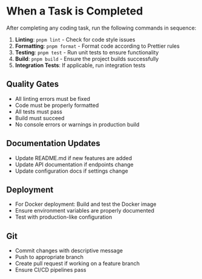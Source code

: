 # When a Task is Completed

After completing any coding task, run the following commands in sequence:

1. **Linting**: `pnpm lint` - Check for code style issues
2. **Formatting**: `pnpm format` - Format code according to Prettier rules
3. **Testing**: `pnpm test` - Run unit tests to ensure functionality
4. **Build**: `pnpm build` - Ensure the project builds successfully
5. **Integration Tests**: If applicable, run integration tests

## Quality Gates
- All linting errors must be fixed
- Code must be properly formatted
- All tests must pass
- Build must succeed
- No console errors or warnings in production build

## Documentation Updates
- Update README.md if new features are added
- Update API documentation if endpoints change
- Update configuration docs if settings change

## Deployment
- For Docker deployment: Build and test the Docker image
- Ensure environment variables are properly documented
- Test with production-like configuration

## Git
- Commit changes with descriptive message
- Push to appropriate branch
- Create pull request if working on a feature branch
- Ensure CI/CD pipelines pass